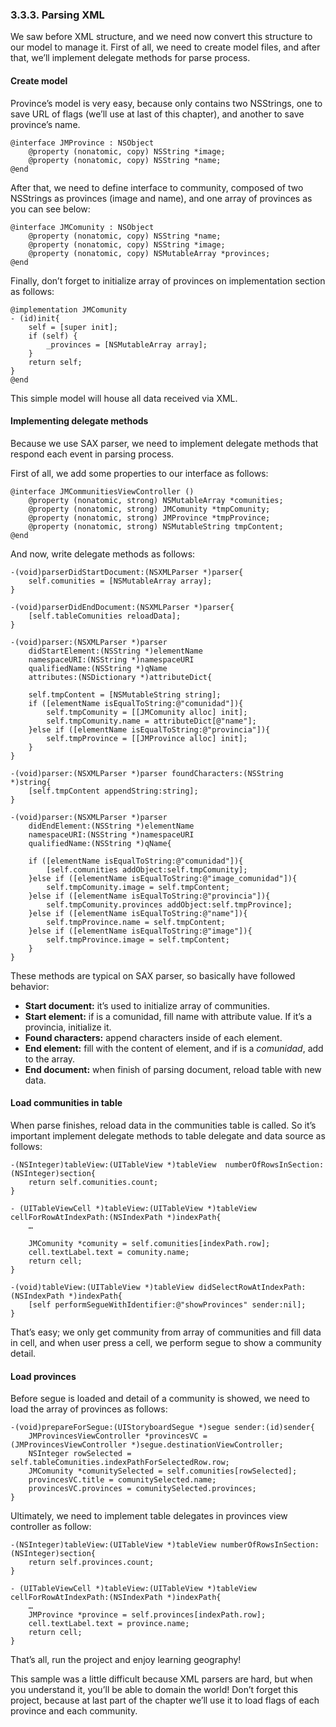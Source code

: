 ### 3.3.3. Parsing XML  
  
We saw before XML structure, and we need now convert this structure to our model to manage it. First of all, we need to create model files, and after that, we’ll implement delegate methods for parse process.  
  
#### Create model  
  
Province’s model is very easy, because only contains two NSStrings, one to save URL of flags (we’ll use at last of this chapter), and another to save province’s name.  
  
```obj-c  
@interface JMProvince : NSObject  
	@property (nonatomic, copy) NSString *image;  
    @property (nonatomic, copy) NSString *name;  
@end  
```  
  
After that, we need to define interface to community, composed of two NSStrings as provinces (image and name), and one array of provinces as you can see below:  
  
```obj-c  
@interface JMComunity : NSObject  
    @property (nonatomic, copy) NSString *name;  
    @property (nonatomic, copy) NSString *image;  
    @property (nonatomic, copy) NSMutableArray *provinces;  
@end    
```  
Finally, don’t forget to initialize array of provinces on implementation section as follows:  
  
```obj-c  
@implementation JMComunity  
- (id)init{  
    self = [super init];  
    if (self) {  
        _provinces = [NSMutableArray array];  
    }  
    return self;  
}  
@end  
```  
  
This simple model will house all data received via XML.  
#### Implementing delegate methods  
  
Because we use SAX parser, we need to implement delegate methods that respond each event in parsing process.  
  
First of all, we add some properties to our interface as follows:  
  
```obj-c  
@interface JMCommunitiesViewController ()  
	@property (nonatomic, strong) NSMutableArray *comunities;  
	@property (nonatomic, strong) JMComunity *tmpComunity;  
	@property (nonatomic, strong) JMProvince *tmpProvince;  
	@property (nonatomic, strong) NSMutableString tmpContent;  
@end  
```  
  
And now, write delegate methods as follows:  
  
```obj-c  
-(void)parserDidStartDocument:(NSXMLParser *)parser{  
	self.comunities = [NSMutableArray array];  
}  
  
-(void)parserDidEndDocument:(NSXMLParser *)parser{  
	[self.tableComunities reloadData];  
}  
  
-(void)parser:(NSXMLParser *)parser  
	didStartElement:(NSString *)elementName  
	namespaceURI:(NSString *)namespaceURI  
	qualifiedName:(NSString *)qName  
	attributes:(NSDictionary *)attributeDict{  
  
	self.tmpContent = [NSMutableString string];  
	if ([elementName isEqualToString:@"comunidad"]){  
		self.tmpComunity = [[JMComunity alloc] init];  
		self.tmpComunity.name = attributeDict[@"name"];  
	}else if ([elementName isEqualToString:@"provincia"]){  
		self.tmpProvince = [[JMProvince alloc] init];  
    }  
}  
  
-(void)parser:(NSXMLParser *)parser foundCharacters:(NSString *)string{  
	[self.tmpContent appendString:string];  
}  
  
-(void)parser:(NSXMLParser *)parser  
	didEndElement:(NSString *)elementName  
	namespaceURI:(NSString *)namespaceURI  
	qualifiedName:(NSString *)qName{  
  
	if ([elementName isEqualToString:@"comunidad"]){  
		[self.comunities addObject:self.tmpComunity];  
	}else if ([elementName isEqualToString:@"image_comunidad"]){  
		self.tmpComunity.image = self.tmpContent;  
	}else if ([elementName isEqualToString:@"provincia"]){  
		self.tmpComunity.provinces addObject:self.tmpProvince];  
	}else if ([elementName isEqualToString:@"name"]){  
		self.tmpProvince.name = self.tmpContent;  
	}else if ([elementName isEqualToString:@"image"]){  
		self.tmpProvince.image = self.tmpContent;  
	}  
}  
```  
  
These methods are typical on SAX parser, so basically have followed behavior:  
  
* **Start document:** it’s used to initialize array of communities.
* **Start element:** if is a comunidad, fill name with attribute value. If it’s a provincia, initialize it.
* **Found characters:** append characters inside of each element.
* **End element:** fill with the content of element, and if is a *comunidad*, add to the array.
* **End document:** when finish of parsing document, reload table with new data.  



  
#### Load communities in table  

When parse finishes, reload data in the communities table is called. So it’s important implement delegate methods to table delegate and data source as follows:  
  
```obj-c  
-(NSInteger)tableView:(UITableView *)tableView  numberOfRowsInSection:(NSInteger)section{  
	return self.comunities.count;  
}  

- (UITableViewCell *)tableView:(UITableView *)tableView cellForRowAtIndexPath:(NSIndexPath *)indexPath{  
	…  
  
	JMComunity *comunity = self.comunities[indexPath.row];  
	cell.textLabel.text = comunity.name;  
	return cell;  
}  
  
-(void)tableView:(UITableView *)tableView didSelectRowAtIndexPath:(NSIndexPath *)indexPath{  
	[self performSegueWithIdentifier:@"showProvinces" sender:nil];  
}  
```  
  
That’s easy; we only get community from array of communities and fill data in cell, and when user press a cell, we perform segue to show a community detail.  
  
  
  
#### Load provinces  

Before segue is loaded and detail of a community is showed, we need to load the array of provinces as follows:  
  
```obj-c  
-(void)prepareForSegue:(UIStoryboardSegue *)segue sender:(id)sender{  
	JMProvincesViewController *provincesVC = (JMProvincesViewController *)segue.destinationViewController;  
	NSInteger rowSelected = self.tableComunities.indexPathForSelectedRow.row;  
	JMComunity *comunitySelected = self.comunities[rowSelected];  
	provincesVC.title = comunitySelected.name;  
	provincesVC.provinces = comunitySelected.provinces;  
}  
```  
  
Ultimately, we need to implement table delegates in provinces view controller as follow:  
  
```obj-c  
-(NSInteger)tableView:(UITableView *)tableView numberOfRowsInSection:(NSInteger)section{  
	return self.provinces.count;  
}  
  
- (UITableViewCell *)tableView:(UITableView *)tableView cellForRowAtIndexPath:(NSIndexPath *)indexPath{  
	…  
	JMProvince *province = self.provinces[indexPath.row];  
	cell.textLabel.text = province.name;  
	return cell;  
}  
```  
  
That’s all, run the project and enjoy learning geography!  
  
This sample was a little difficult because XML parsers are hard, but when you understand it, you’ll be able to domain the world! Don’t forget this project, because at last part of the chapter we’ll use it to load flags of each province and each community.